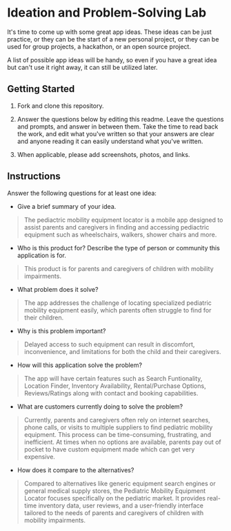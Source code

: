 # Ideation and Problem-Solving Lab

It's time to come up with some great app ideas. These ideas can be just practice, or they can be the start of a new personal project, or they can be used for group projects, a hackathon, or an open source project.

A list of possible app ideas will be handy, so even if you have a great idea but can't use it right away, it can still be utilized later.

## Getting Started

1. Fork and clone this repository.

1. Answer the questions below by editing this readme. Leave the questions and prompts, and answer in between them. Take the time to read back the work, and edit what you've written so that your answers are clear and anyone reading it can easily understand what you've written.

1. When applicable, please add screenshots, photos, and links.

## Instructions

Answer the following questions for at least one idea:

- Give a brief summary of your idea.

> The pediactric mobility equipment locator is a mobile app designed to assist parents and caregivers in finding and accessing pediactric equipment such as wheelschairs, walkers, shower chairs and more. 

- Who is this product for? Describe the type of person or community this application is for.

> This product is for parents and caregivers of children with mobility impairments.

- What problem does it solve?

> The app addresses the challenge of locating specialized pediatric mobility equipment easily, which parents often struggle to find for their children. 

- Why is this problem important?

> Delayed access to such equipment can result in discomfort, inconvenience, and limitations for both the child and their caregivers.

- How will this application solve the problem?

> The app will have certain features such as Search Funtionality, Location Finder, Inventory Availability, Rental/Purchase Options, Reviews/Ratings along with contact and booking capabilities. 

- What are customers currently doing to solve the problem?

> Currently, parents and caregivers often rely on internet searches, phone calls, or visits to multiple suppliers to find pediatric mobility equipment. This process can be time-consuming, frustrating, and inefficient. At times when no options are available, parents pay out of pocket to have custom equipment made which can get very expensive.

- How does it compare to the alternatives?

> Compared to alternatives like generic equipment search engines or general medical supply stores, the Pediatric Mobility Equipment Locator focuses specifically on the pediatric market. It provides real-time inventory data, user reviews, and a user-friendly interface tailored to the needs of parents and caregivers of children with mobility impairments. 